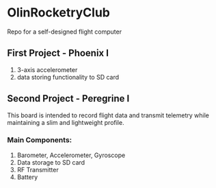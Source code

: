 # OlinRocketryClub
Repo for a self-designed flight computer

## First Project - Phoenix I
1. 3-axis accelerometer
2. data storing functionality to SD card

## Second Project - Peregrine I
This board is intended to record flight data and transmit telemetry while maintaining a slim and lightweight profile.

### Main Components:
1. Barometer, Accelerometer, Gyroscope
2. Data storage to SD card
3. RF Transmitter
4. Battery



